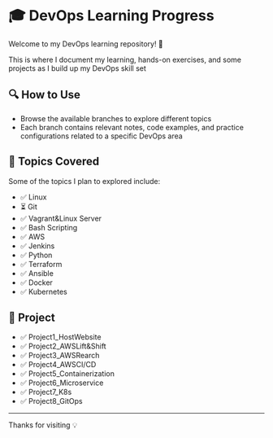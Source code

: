 # 🎓 DevOps Learning Progress 

Welcome to my DevOps learning repository! 🚀

This is where I document my learning, hands-on exercises, and some projects as I build up my DevOps skill set

## 🔍 How to Use

- Browse the available branches to explore different topics
- Each branch contains relevant notes, code examples, and practice configurations related to a specific DevOps area

## 🎯 Topics Covered

Some of the topics I plan to explored include:

- ✅ Linux
- ⏳ Git
- ✅ Vagrant&Linux Server
- ✅ Bash Scripting
- ✅ AWS
- ✅ Jenkins
- ✅ Python
- ✅ Terraform
- ✅ Ansible
- ✅ Docker
- ✅ Kubernetes

## 📁 Project
- ✅ Project1_HostWebsite
- ✅ Project2_AWSLift&Shift
- ✅ Project3_AWSRearch
- ✅ Project4_AWSCI/CD
- ✅ Project5_Containerization
- ✅ Project6_Microservice
- ✅ Project7_K8s
- ✅ Project8_GitOps

---
Thanks for visiting 💡
